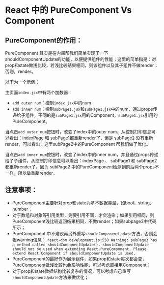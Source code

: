 # React 中的 PureComponent Vs Component

## PureComponent的作用：
PureComponent 其实是在内部帮我们简单实现了一下shouldComponentUpdate的功能，以便提供组件的性能；这里的简单指是：对prop和state做浅比较，若浅比较结果相同，则该组件以及其子组件不做render；否则，render。

以下为一个示例：

主页面`index.jsx`中有两个加数器：
- `add outer num`：控制`index.jsx`中的num
- `add inner num`：控制`subPage1.jsx`和`subPage1.jsx`中的num，通过props传递给子组件，不同的是`subPage1.jsx`用的Component，`subPage1.jsx`引用的PureComponent。

当点击`add outer num`按钮时，改变了index中的outer num，从控制打印信息可以看出：indexPage 和 subPage1都重新render了，但是 subPage2 没有重新render，可以看出，这里subPage2中的PureComponent 帮我们做了优化。

当点击`add inner num`按钮时，改变了index中的inner num，并且通过props传递给了子组件，从控制打印信息可以看出：indexPage 、 subPage1 和 subPage2  都重新render了，因为 subPage2 中的PureComponent检测到前后两个props不一样，所以做重新render。

## 注意事项：
- PureComponent主要针对prop和state为基本数据类型，如bool、string、number；
- 对于数组和对象等引用类型，则要引用不同，才会渲染；如果引用相同，则PureComponent浅比较返回结果相同，不做render；如果subpage3中代码所示；
- PureComponent 中不建议再另外重写`shouldComponentUpdate`方法，否则会报warning信息：
  `react-dom.development.js:558 Warning: subPage3 has a method called shouldComponentUpdate(). shouldComponentUpdate should not be used when extending React.PureComponent. Please extend React.Component if shouldComponentUpdate is used.`
- PureComponent的最好作为展示组件，如果prop和state每次都会变，PureComponent做浅比较也会影响性能，可以考虑直接用Component；
- 对于prop和state数据结构比较复杂的情况，可以考虑自己重写`shouldComponentUpdate`方法来做优化；
